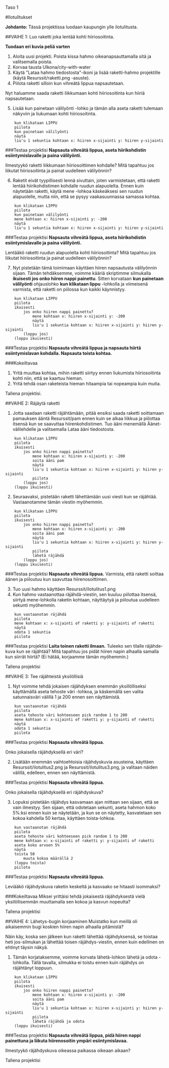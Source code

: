 Taso 1

#Ilotulitukset

__Johdanto:__
Tässä projektissa luodaan kaupungin ylle ilotulitusta.

##VAIHE 1: Luo raketti joka lentää kohti hiiriosoitinta.

__Tuodaan eri kuvia peliä varten__

1. Aloita uusi projekti. Poista kissa hahmo oikeanapsauttamalla sitä ja valitsemalla poista.
2. Korvaa tausta Ulkona/city-with-water
3. Käytä "Lataa hahmo tiedostosta"-ikoni ja lisää raketti-hahmo projektille (käytä Resurssit/raketti.png -asuste). 
4. Piilota raketti silloin kun vihreätä lippua napsautetaan.

Nyt haluamme saada raketti liikkumaan kohti hiiriosoitinta kun hiiriä napsautetaan.

5. Lisää kun painetaan välilyönti -lohko ja tämän alla aseta raketti tulemaan näkyviin ja liukumaan kohti hiiriosoitinta.

```scratch
	kun klikataan LIPPU
	piilota
	kun painetaan välilyönti
	näytä
	liu'u 1 sekuntia kohtaan x: hiiren x-sijainti y: hiiren y-sijainti
```
		
###Testaa projektisi
__Napsauta vihreätä lippua, aseta hiirikohdistin esiintymislavalle ja paina välilyönti.__

Ilmestyykö raketti liikkumaan hiiriosoittimen kohdalle? Mitä tapahtuu jos liikutat hiiriosoitinta ja painat uudelleen välilyönnin?

6. Raketit eivät tyypillisesti lennä sivuttain, joten varmistetaan, että raketti lentää hiirikohdistimen kohdalle ruudun alapuolelta.  Ennen kuin näytetään raketti, käytä mene -lohkoa käskeäksesi sen ruudun alapuolelle, mutta niin, että se pysyy vaakasuunnassa samassa kohtaa.

```scratch
	kun klikataan LIPPU
	piilota
	kun painetaan välilyönti
	mene kohtaan x: hiiren x-sijainti y: -200
	näytä
	liu'u 1 sekuntia kohtaan x: hiiren x-sijainti y: hiiren y-sijainti
```

###Testaa projektisi
__Napsauta vihreätä lippua, aseta hiirikohdistin esiintymislavalle ja paina välilyönti.__

Lentääkö raketti ruudun alapuolelta kohti hiiriosoitinta? Mitä tapahtuu jos liikutat hiiriosoitinta ja painat uudelleen välilyönnin?

7. Nyt pistetään tämä toimimaan käyttäen hiiren napsautusta välilyönnin sijaan. Tämän tehdäksemme, voimme kääriä skriptimme silmukalla __ikuisesti jos onko hiiren nappi painettu__.
Sitten korvataan __kun painetaan välilyönti__ ohjauslohko __kun klikataan lippu__ -lohkolla ja viimeisenä varmista, että raketti on piilossa kun kaikki käynnistyy.

```scratch
	kun klikataan LIPPU
	piilota
	ikuisesti
		jos onko hiiren nappi painettu?
			mene kohtaan x: hiiren x-sijainti y: -200
			näytä
			liu'u 1 sekuntia kohtaan x: hiiren x-sijainti y: hiiren y-sijainti
		(loppu jos)
	(loppu ikuisesti)
```
###Testaa projektisi
__Napsauta vihreätä lippua ja napsauta hiirtä esiintymislavan kohdalla.  Napsauta toista kohtaa.__

###Kokeiltavaa
1. Yritä muuttaa kohtaa, mihin raketti siirtyy ennen liukumista hiiriosoitinta kohti niin, että se kaartuu hieman.
2. Yritä tehdä osan raketeista hieman hitaampia tai nopeampia kuin muita.

Tallena projektisi.

##VAIHE 2: Räjäytä raketti

1. Jotta saadaan raketti räjähtämään, pitää ensiksi saada raketti soittamaan pamauksen ääntä Resurssit/pam ennen kuin se alkaa liikkua ja piilottaa itsensä kun se saavuttaa hiirenkohdistimen. Tuo ääni menemällä Äänet-välilehdelle ja valitsemalla Lataa ääni tiedostosta.

```scratch
	kun klikataan LIPPU
	piilota
	ikuisesti
		jos onko hiiren nappi painettu?
			mene kohtaan x: hiiren x-sijainti y: -200
			soita ääni pam
			näytä
			liu'u 1 sekuntia kohtaan x: hiiren x-sijainti y: hiiren y-sijainti
			piilota
		(loppu jos)
	(loppu ikuisesti)
```
2. Seuraavaksi, pistetään raketti lähettämään uusi viesti kun se räjähtää. Vastaanotamme tämän viestin myöhemmin.

```scratch
	kun klikataan LIPPU
	piilota
	ikuisesti
		jos onko hiiren nappi painettu?
			mene kohtaan x: hiiren x-sijainti y: -200
			soita ääni pam
			näytä
			liu'u 1 sekuntia kohtaan x: hiiren x-sijainti y: hiiren y-sijainti
			piilota
			lähetä räjähdä
		(loppu jos)
	(loppu ikuisesti)
```
###Testaa projektisi
__Napsauta vihreätä lippua.__
Varmista, että raketti soittaa äänen ja piiloutuu kun saavuttaa hiirenosoittimen.

3. Tuo uusi hahmo käyttäen Resurssit/ilotulitus1.png
4. Kun hahmo vastaanottaa räjähdä-viestin, sen kuuluu piilottaa itsensä, siirtyä mene-lohkolla raketin kohtaan, näyttäytyä ja piiloutua uudelleen sekunti myöhemmin.

```scratch
	kun vastaanotan räjähdä
	piilota
	mene kohtaan x: x-sijainti of raketti y: y-sijainti of raketti
	näytä
	odota 1 sekuntia
	piilota
```
###Testaa projektisi
__Laita toinen raketti ilmaan.__ 
Tuleeko sen tilalle räjähde-kuva kun se räjähtää?
Mitä tapahtuu jos pidät hiiren napin alhaalla samalla kun siirrät hiirtä? (Ei hätää, korjaamme tämän myöhemmin.)

Tallena projektisi

##VAIHE 3: Tee räjähteistä yksilöllisiä

1. Nyt voimme tehdä jokaisen räjähdyksen enemmän yksillölliseksi käyttämällä aseta tehoste väri -lohkoa, ja käskemällä sen valita satunnaisväri välillä 1 ja 200 ennen sen näyttämistä.

```scratch
	kun vastaanotan räjähdä
	piilota
	aseta tehoste väri kohteeseen pick random 1 to 200
	mene kohtaan x: x-sijainti of raketti y: y-sijainti of raketti
	näytä
	odota 1 sekuntia
	piilota
```

###Testaa projektisi
__Napsauta vihreätä lippua.__

Onko jokaisella räjähdyksellä eri väri?

2. Lisätään enemmän vaihtoehtoisia räjähdyskuvia asusteina, käyttäen Resurssit/ilotulitus2.png ja Resurssit/ilotulitus3.png, ja valitaan näiden välillä, edelleen, ennen sen näyttämistä.

###Testaa projektisi
__Napsauta vihreätä lippua.__

Onko jokaisella räjähdyksellä eri räjähdyskuva?

3. Lopuksi pistetään räjähdys kasvamaan ajan mittaan sen sijaan, että se vain ilmestyy. Sen sijaan, että odotetaan sekunti, aseta hahmon koko 5%:ksi ennen kuin se näytetään, ja kun se on näytetty, kasvatetaan sen kokoa kahdella 50 kertaa, käyttäen toista-lohkoa.

```scratch
	kun vastaanotan räjähdä
	piilota
	aseta tehoste väri kohteeseen pick random 1 to 200
	mene kohtaan x: x-sijainti of raketti y: y-sijainti of raketti
	aseta koko arvoon 5%
	näytä
	toista 50
		muuta kokoa määrällä 2
	(loppu toista)
	piilota
```
###Testaa projektisi
__Napsauta vihreätä lippua.__

Leviääkö räjähdyskuva raketin keskeltä ja kasvaako se hitaasti isommaksi?

###Kokeiltavaa
Miksei yrittäisi tehdä jokaisestä räjähdyksestä vielä yksilöllisemmän muuttamalla sen kokoa ja kasvun nopeutta?

Tallena projektisi

##VAIHE 4: Lähetys-bugin korjaaminen
Muistatko kun meillä oli aikaisemmin bugi koskien hiiren napin alhaalla pitämistä?

Näin käy, koska sen jälkeen kun raketti lähettää räjähdyksensä, se toistaa heti jos-silmukan ja lähettää toisen räjähdys-viestin, ennen kuin edellinen on ehtinyt täysin näkyä.


1. Tämän korjataksemme, voimme korvata lähetä-lohkon lähetä ja odota -lohkolla. Tällä tavalla, silmukka ei toistu ennen kuin räjähdys on räjähtänyt loppuun.

```scratch
	kun klikataan LIPPU
	piilota
	ikuisesti
		jos onko hiiren nappi painettu?
			mene kohtaan x: hiiren x-sijainti y: -200
			soita ääni pam
			näytä
			liu'u 1 sekuntia kohtaan x: hiiren x-sijainti y: hiiren y-sijainti
			piilota
			lähetä räjähdä ja odota
	(loppu ikuisesti)
```
###Testaa projektisi
__Napsauta vihreätä lippua, pidä hiiren nappi painettuna ja liikuta hiirenosoitin ympäri esiintymislavaa.__

Ilmestyykö räjähdyskuva oikeassa paikassa oikeaan aikaan?

Tallena projektisi
